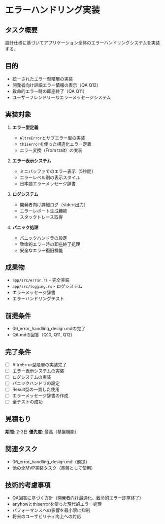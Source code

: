 # エラーハンドリング実装

## タスク概要
設計仕様に基づいてアプリケーション全体のエラーハンドリングシステムを実装する。

## 目的
- 統一されたエラー型階層の実装
- 開発者向け詳細エラー情報の表示（QA Q12）
- 致命的エラー時の即座終了（QA Q11）
- ユーザーフレンドリーなエラーメッセージシステム

## 実装対象
1. **エラー型定義**
   - `AltreError`とサブエラー型の実装
   - `thiserror`を使った構造化エラー定義
   - エラー変換（From trait）の実装

2. **エラー表示システム**
   - ミニバッファでのエラー表示（5秒間）
   - エラーレベル別の表示スタイル
   - 日本語エラーメッセージ辞書

3. **ログシステム**
   - 開発者向け詳細ログ（stderr出力）
   - エラーレポート生成機能
   - スタックトレース取得

4. **パニック処理**
   - パニックハンドラの設定
   - 致命的エラー時の即座終了処理
   - 安全なエラー復旧機能

## 成果物
- `app/src/error.rs` - 完全実装
- `app/src/logging.rs` - ログシステム
- エラーメッセージ辞書
- エラーハンドリングテスト

## 前提条件
- 06_error_handling_design.mdの完了
- QA.mdの回答（Q10, Q11, Q12）

## 完了条件
- [ ] AltreError型階層の実装完了
- [ ] エラー表示システムの実装
- [ ] ログシステムの実装
- [ ] パニックハンドラの設定
- [ ] Result型の一貫した使用
- [ ] エラーメッセージ辞書の作成
- [ ] 全テストの成功

## 見積もり
**期間**: 2-3日
**優先度**: 最高（基盤機能）

## 関連タスク
- 06_error_handling_design.md（前提）
- 他の全MVP実装タスク（基盤として使用）

## 技術的考慮事項
- QA回答に基づく方針（開発者向け最適化、致命的エラー即座終了）
- anyhowとthiserrorを使った現代的エラー処理
- パフォーマンスへの影響を最小限に抑制
- 将来のユーザビリティ向上への対応